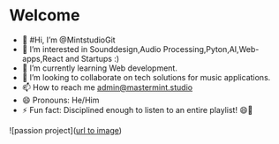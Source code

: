 # Welcome

- 👋 #Hi, I’m @MintstudioGit
- 👀 I’m interested in Sounddesign,Audio Processing,Pyton,AI,Web-apps,React and Startups :)
- 🌱 I’m currently learning Web development.
- 💞️ I’m looking to collaborate on tech solutions for music applications.
- 📫 How to reach me admin@mastermint.studio
- 😄 Pronouns: He/Him
- ⚡ Fun fact: Disciplined enough to listen to an entire playlist! 😄🎵

![passion project]([url to image](https://framerusercontent.com/assets/nnfiK1BL2D3EIHChFNn0PvET40.mp4))



<!---
MintstudioGit/MintstudioGit is a ✨ special ✨ repository because its `README.md` (this file) appears on your GitHub profile.
You can click the Preview link to take a look at your changes.
--->
